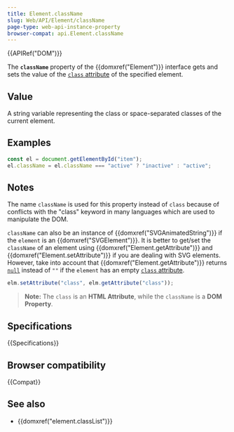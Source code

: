 ```yaml
---
title: Element.className
slug: Web/API/Element/className
page-type: web-api-instance-property
browser-compat: api.Element.className
---
```


{{APIRef("DOM")}}

The **`className`** property of the
{{domxref("Element")}} interface gets and sets the value of the [`class` attribute](/en-US/docs/Web/HTML/Global_attributes/class)
of the specified element.

## Value

A string variable representing the class or space-separated classes of the current element.

## Examples

```js
const el = document.getElementById("item");
el.className = el.className === "active" ? "inactive" : "active";
```

## Notes

The name `className` is used for this property instead of `class`
because of conflicts with the "class" keyword in many languages which are used to
manipulate the DOM.

`className` can also be an instance of {{domxref("SVGAnimatedString")}} if
the `element` is an {{domxref("SVGElement")}}. It is better to get/set the
`className` of an element using {{domxref("Element.getAttribute")}} and
{{domxref("Element.setAttribute")}} if you are dealing with SVG elements. However, take
into account that {{domxref("Element.getAttribute")}} returns
[`null`](/en-US/docs/Web/JavaScript/Reference/Operators/null)
instead of `""` if the `element` has an empty [`class` attribute](/en-US/docs/Web/HTML/Global_attributes/class).

```js
elm.setAttribute("class", elm.getAttribute("class"));
```

> **Note:** The `class` is an **HTML Attribute**, while the
> `className` is a **DOM Property**.

## Specifications

{{Specifications}}

## Browser compatibility

{{Compat}}

## See also

- {{domxref("element.classList")}}
